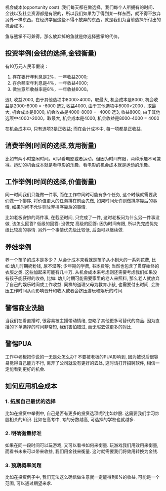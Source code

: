 
机会成本(opportunity cost) :我们每天都在做选择，我们每个人所拥有的时间、金钱以及社会资源都是有限的，所以我们如果为了得到某一样东西，就不得不放弃另外一样东西。在经济学里这些不得不放弃的东西，就是我们为当前选择所付出的机会成本。

鱼与熊掌不可兼得，那么放弃掉的鱼就是你选择熊掌的代价。

## 投资举例(金钱的选择,金钱衡量)
有10万元人民币假设：
1. 存在银行年利息是2%，一年收益2000; 
2. 存余额宝年利息是4%，一年收益4000; 
3. 做生意年收益率是8%，一年收益8000。

选1, 收益2000, 由于其他选项中8000>4000，取最大, 机会成本是8000, 机会收益是2000-8000 = -6000
选2, 收益4000, 由于其他选项中8000>2000，取最大, 机会成本是8000, 机会收益是4000-8000 = -4000
选3, 收益8000, 由于其他选项中4000>2000，取最大, 机会成本是4000, 机会收益是8000-4000 = 4000

在机会成本中, 只有选项3是正收益; 而在会计成本中, 每一项都是正收益.

## 消费举例(时间的选择,效用衡量)
比如有两小时空闲时间。可以看电影或者运动，但因为时间有限，两种乐趣不可兼得。运动的机会成本就是看电影的乐趣，看电影的机会成本就是运动的乐趣。


## 工作举例(时间的选择,价值衡量)
同一时间我们只能做一件事, 而在工作中同时可能有多个任务, 这个时候就需要我们做一个排序, 将价值更大的任务排在前面先做, 如果时间允许则做排序靠后的事情, 如果时间不允许则放弃排序靠后的事情.

比如老板安排的两件事, 在截至时间, 只完成了一件, 这时老板问为什么另一件事没做, 该怎么回答?
低级的回答: 没做完
高级的回答: 因为时间有限, 所以先完成优先级比较高的事情. 另外一个事情优先级比较低, 后面可以继续做.



## 养娃举例
养一个孩子的成本是多少？
从会计成本来看就是孩子从小到大的一系列花费, 比如:幼儿时期奶粉钱, 尿不湿等; 少年期的学费, 书本费等; 当然也包含了贯穿始终的衣服之类. 这些加起来可能有几十万.
从机会成本来考虑则还需要考虑我们如果没有孩子能获得的收益, 比如: 幼儿时期可能需要家里的老人来照料, 那么老人就放弃了自己的娱乐时间或工作收益. 同样的道理父母为教育小孩, 也需要付出时间, 会挤压工作时间从而影响晋升和收入或者会挤压游玩和娱乐的时间.


## 警惕商业洗脑
当我们在看直播时, 很容易被主播带动情绪, 忽略了其他更多可替代的商品. 因为直播的下单选择的时间非常短, 我们害怕错过, 而无暇去做更多的对比.


## 警惕PUA
工作中老板把你说的一无是处怎么办? 不要被老板的PUA影响到, 因为被说后很容易觉得自己能力不行, 离开了公司就没有更好的去处, 这时请打开招聘软件, 相信一定能看到更好的机会.


## 如何应用机会成本
### 1. 拓展自己最优的选择
比如在投资中举例中, 自己是否有更多的投资选项呢?比如炒股. 这需要我们学习炒股相关的知识. 
比如在高考中, 考的分数越高, 可选择的学校也就越多.


### 2. 明确衡量标准
如果在同一段时间可以玩游戏, 又可以看书如何来衡量.
玩游戏我们用效用来衡量, 而看书未来可以带来收益, 我们用金钱来衡量. 这时就需要我们将效用转换为金钱.

### 3. 预期概率问题
比如在投资例子中, 我们无法这么确信做生意就一定能得到8%的收益, 可能是一个范围, 可以通过期望来求.









